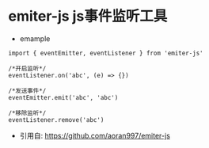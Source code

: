 # emiter-js js事件监听工具

*  emample
```
import { eventEmitter, eventListener } from 'emiter-js'

/*开启监听*/
eventListener.on('abc', (e) => {})

/*发送事件*/
eventEmitter.emit('abc', 'abc')

/*移除监听*/
eventListener.remove('abc')
```

* 引用自: https://github.com/aoran997/emiter-js
